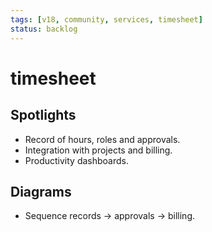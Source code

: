 ```yaml
---
tags: [v18, community, services, timesheet]
status: backlog
---
```

# timesheet

## Spotlights
- Record of hours, roles and approvals.
- Integration with projects and billing.
- Productivity dashboards.

## Diagrams
- Sequence records -> approvals -> billing.




